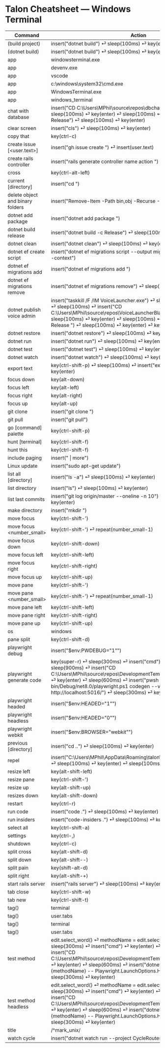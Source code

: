 # Talon Cheatsheet — Windows Terminal

Command | Action | Source
--- | --- | ---
(build project) | insert("dotnet build") ⏎     sleep(100ms) ⏎     key(enter) | apps/terminal.talon
(dotnet build) | insert("dotnet build") ⏎     sleep(100ms) ⏎     key(enter) | apps/terminal.talon
app | windowsterminal.exe | apps/terminal.talon
app | devenv.exe | apps/terminal.talon
app | vscode | apps/terminal.talon
app | c:\windows\system32\cmd.exe | apps/terminal.talon
app | WindowsTerminal.exe | apps/windows_terminal.talon
app | windows_terminal | apps/windows_terminal_unix.talon
chat with database | insert("CD C:\\Users\\MPhil\\source\\repos\\dbchatpro\\DBchatpro") ⏎     sleep(100ms) ⏎     key(enter) ⏎     sleep(100ms) ⏎     insert("dotnet run -c Release") ⏎     sleep(100ms) ⏎     key(enter) | apps/terminal.talon
clear screen | insert("cls") ⏎     sleep(100ms) ⏎     key(enter) | apps/terminal.talon
copy that | key(ctrl-c) | apps/windows_terminal.talon
create issue [<user.text>] | insert("gh issue create ") ⏎     insert(user.text) | apps/windows_terminal.talon
create rails controller | insert("rails generate controller name action ") | apps/windows_terminal.talon
cross | key(ctrl-alt-left) | apps/terminal.talon
current [directory] | insert("cd ") | apps/terminal.talon
delete object and binary folders | insert("Remove-Item -Path bin,obj -Recurse -Force") | apps/terminal.talon
dotnet add package | insert("dotnet add package ") | apps/terminal.talon
dotnet build release | insert("dotnet build -c Release") ⏎     sleep(100ms) ⏎     key(enter) | apps/terminal.talon
dotnet clean | insert("dotnet clean") ⏎     sleep(100ms) ⏎     key(enter) | apps/terminal.talon
dotnet ef create script | insert("dotnet ef migrations script --output migrations.sql --idempotent --context") | apps/terminal.talon
dotnet ef migrations add | insert("dotnet ef migrations add ") | apps/terminal.talon
dotnet ef migrations remove | insert("dotnet ef migrations remove") ⏎     sleep(100ms) ⏎     key(enter) | apps/terminal.talon
dotnet publish voice admin | insert("taskkill /F /IM VoiceLauncher.exe") ⏎     sleep(100ms) ⏎     key(enter) ⏎     sleep(100ms) ⏎     insert("CD C:\\Users\\MPhil\\source\\repos\\VoiceLauncherBlazor\\VoiceLauncher") ⏎     sleep(100ms) ⏎     key(enter) ⏎     sleep(100ms) ⏎     insert("dotnet publish -c Release ") ⏎     sleep(100ms) ⏎     key(enter) ⏎     key(enter) | apps/terminal.talon
dotnet restore | insert("dotnet restore") ⏎     sleep(100ms) ⏎     key(enter) | apps/windows_terminal.talon
dotnet run | insert("dotnet run") ⏎     sleep(100ms) ⏎     key(enter) | apps/terminal.talon
dotnet test | insert("dotnet test") ⏎     sleep(100ms) ⏎     key(enter) | apps/terminal.talon
dotnet watch | insert("dotnet watch") ⏎     sleep(100ms) ⏎     key(enter) | apps/terminal.talon
export text | key(ctrl-shift-p) ⏎     sleep(100ms) ⏎     insert("export ") ⏎     sleep(50ms) ⏎     key(enter) | apps/windows_terminal.talon
focus down | key(alt-down) | apps/terminal.talon
focus left | key(alt-left) | apps/terminal.talon
focus right | key(alt-right) | apps/terminal.talon
focus up | key(alt-up) | apps/terminal.talon
git clone | insert("git clone ") | apps/terminal.talon
git pull | insert("git pull") | apps/terminal.talon
go [command] palette | key(ctrl-shift-p) | apps/windows_terminal.talon
hunt [terminal] | key(ctrl-shift-f) | apps/terminal.talon
hunt this | key(ctrl-shift-f) | apps/windows_terminal.talon
include paging | insert(" \| more") | apps/terminal.talon
Linux update | insert("sudo apt-get update") | apps/terminal.talon
list all [directory] | insert("ls -a") ⏎     sleep(100ms) ⏎     key(enter) | apps/terminal.talon
list directory | insert("ls") ⏎     sleep(100ms) ⏎     key(enter) | apps/terminal.talon
list last commits | insert("git log origin/master --oneline -n 10") ⏎     sleep(100ms) ⏎     key(enter) | apps/terminal.talon
make directory | insert("mkdir ") | apps/terminal.talon
move focus | key(ctrl-shift-') | apps/windows_terminal.talon
move focus <number_small> | key(ctrl-shift-') ⏎     repeat(number_small-1) | apps/windows_terminal.talon
move focus down | key(ctrl-shift-down) | apps/windows_terminal.talon
move focus left | key(ctrl-shift-left) | apps/windows_terminal.talon
move focus right | key(ctrl-shift-right) | apps/windows_terminal.talon
move focus up | key(ctrl-shift-up) | apps/windows_terminal.talon
move pane | key(ctrl-shift-') | apps/windows_terminal.talon
move pane <number_small> | key(ctrl-shift-') ⏎     repeat(number_small-1) | apps/windows_terminal.talon
move pane left | key(ctrl-shift-left) | apps/windows_terminal.talon
move pane right | key(ctrl-shift-right) | apps/windows_terminal.talon
move pane up | key(ctrl-shift-up) | apps/windows_terminal.talon
os | windows | apps/windows_terminal_unix.talon
pane split | key(ctrl-shift-d) | apps/windows_terminal.talon
playwright debug | insert("$env:PWDEBUG=\"1\"") | apps/terminal.talon
playwright generate code | key(super-r) ⏎     sleep(300ms) ⏎     insert("cmd") ⏎     key(enter) ⏎     sleep(900ms) ⏎     insert("CD C:\\Users\\MPhil\\source\\repos\\DevelopmentTemplate_24\\PlaywrightTests") ⏎     key(enter) ⏎     sleep(600ms) ⏎     insert("pwsh bin/Debug/net8.0/playwright.ps1 codegen --viewport-size=1680,1050 http://localhost:5016/") ⏎     sleep(300ms) ⏎     key(enter) | apps/terminal.talon
playwright headed | insert("$env:HEADED=\"1\"") | apps/terminal.talon
playwright headless | insert("$env:HEADED=\"0\"") | apps/terminal.talon
playwright webkit | insert("$env:BROWSER=\"webkit\"") | apps/terminal.talon
previous [directory] | insert("cd ..") ⏎     sleep(100ms) ⏎     key(enter) | apps/terminal.talon
repel | insert("C:\\Users\\MPhil\\AppData\\Roaming\\talon\\venv\\3.13\\Scripts\\repl.bat") ⏎     sleep(100ms) ⏎     key(enter) ⏎     sleep(100ms) ⏎     insert("events.tail()") | apps/terminal.talon
resize left | key(alt-shift-left) | apps/terminal.talon
resize pane | key(ctrl-shift-') | apps/windows_terminal.talon
resize up | key(alt-shift-up) | apps/terminal.talon
resizes down | key(alt-shift-down) | apps/terminal.talon
restart | key(ctrl-r) | apps/terminal.talon
run code | insert("code .") ⏎     sleep(100ms) ⏎     key(enter) | apps/terminal.talon
run insiders | insert("code-insiders .") ⏎     sleep(100ms) ⏎     key(enter) | apps/terminal.talon
select all | key(ctrl-shift-a) | apps/windows_terminal.talon
settings | key(ctrl-,) | apps/terminal.talon
shutdown | key(ctrl-c) | apps/terminal.talon
split cross | key(alt-shift-d) | apps/terminal.talon
split down | key(alt-shift--) | apps/terminal.talon
split pain | key(shift-alt-d) | apps/terminal.talon
split right | key(alt-shift-+) | apps/terminal.talon
start rails server | insert("rails server") ⏎     sleep(100ms) ⏎     key(enter) | apps/windows_terminal.talon
tab close | key(ctrl-shift-w) | apps/windows_terminal.talon
tab new | key(ctrl-shift-t) | apps/windows_terminal.talon
tag() | terminal | apps/terminal.talon
tag() | user.tabs | apps/terminal.talon
tag() | terminal | apps/windows_terminal.talon
tag() | user.tabs | apps/windows_terminal.talon
test method | edit.select_word() ⏎     methodName = edit.selected_text() ⏎     key(super-r) ⏎     sleep(300ms) ⏎     insert("cmd") ⏎     key(enter) ⏎     sleep(900ms) ⏎     insert("CD C:\\Users\\MPhil\\source\\repos\\DevelopmentTemplate_24\\PlaywrightTests") ⏎     key(enter) ⏎     sleep(600ms) ⏎     insert("dotnet test --filter Name~{methodName} -- Playwright.LaunchOptions.Headless=false") ⏎     sleep(300ms) ⏎     key(enter) | apps/terminal.talon
test method headless | edit.select_word() ⏎     methodName = edit.selected_text() ⏎     key(super-r) ⏎     sleep(300ms) ⏎     insert("cmd") ⏎     key(enter) ⏎     sleep(900ms) ⏎     insert("CD C:\\Users\\MPhil\\source\\repos\\DevelopmentTemplate_24\\PlaywrightTests") ⏎     key(enter) ⏎     sleep(600ms) ⏎     insert("dotnet test --filter Name~{methodName} -- Playwright.LaunchOptions.Headless=true") ⏎     sleep(300ms) ⏎     key(enter) | apps/terminal.talon
title | /^mark_unix/ | apps/windows_terminal_unix.talon
watch cycle | insert("dotnet watch run --project CycleRoutes/CycleRoutes.Web") | apps/terminal.talon
